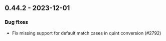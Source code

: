 ## 0.44.2 - 2023-12-01

### Bug fixes

- Fix missing support for default match cases in quint conversion (#2792)

